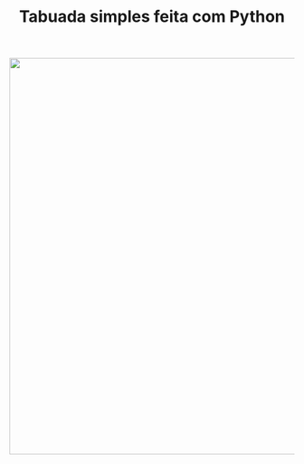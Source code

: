  <header>
 <h1 align="center">Tabuada simples feita com Python</h1>
 </header>
<div align="center">
<img src="https://user-images.githubusercontent.com/100497621/167221021-df599fe9-059b-49df-9da9-c9f399ba0fd5.png" width="700px" />
</div>
